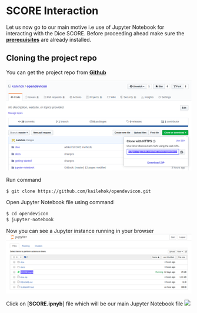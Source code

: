 # SCORE Interaction
Let us now go to our main motive i.e use of Jupyter Notebook for interacting with the Dice SCORE. Before proceeding ahead make sure the [**prerequisites**](prerequisites.md) are already installed.

## Cloning the project repo

You can get the project repo from [**Github**](https://github.com/kailehok/opendevicon)

![](../assets/github.png)

Run command
```p![](../assets/github.png)y
$ git clone https://github.com/kailehok/opendevicon.git
```
Open Jupyter Notebook file using command
```py
$ cd opendevicon
$ jupyter-notebook
```
Now you can see a Jupyter instance running in your browser
![](../assets/jupyterhome.png)

Click on [**SCORE.ipnyb**] file which will be our main Jupyter Notebook file
![](../assets/jupyterinside.png)